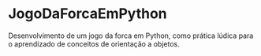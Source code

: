 # JogoDaForcaEmPython
Desenvolvimento de um jogo da forca em Python, como prática lúdica para o aprendizado de conceitos de orientação a objetos. 
